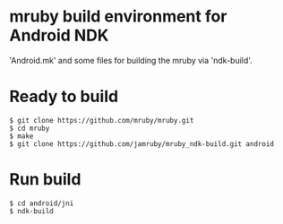 mruby build environment for Android NDK
=======================================

'Android.mk' and some files for building the mruby via 'ndk-build'.

# Ready to build
    $ git clone https://github.com/mruby/mruby.git
    $ cd mruby
    $ make
    $ git clone https://github.com/jamruby/mruby_ndk-build.git android

# Run build
    $ cd android/jni
    $ ndk-build
